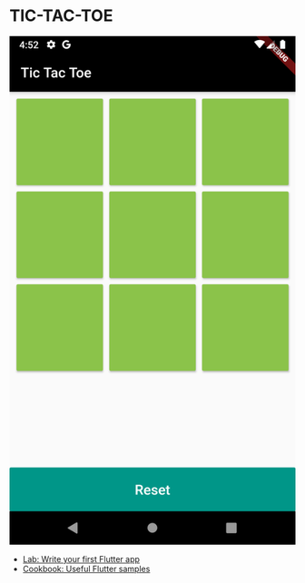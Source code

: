 # TIC-TAC-TOE

![Image description](https://raw.githubusercontent.com/hhhrrrttt222111/FLuTTuR/master/TIC-TAC-TOE/Screenshot.png)



- [Lab: Write your first Flutter app](https://flutter.dev/docs/get-started/codelab)
- [Cookbook: Useful Flutter samples](https://flutter.dev/docs/cookbook)
